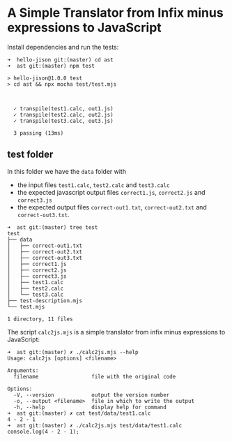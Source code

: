 # A Simple Translator from Infix minus expressions to JavaScript

Install dependencies and run the tests:

```
➜  hello-jison git:(master) cd ast
➜  ast git:(master) npm test

> hello-jison@1.0.0 test
> cd ast && npx mocha test/test.mjs



  ✓ transpile(test1.calc, out1.js)
  ✓ transpile(test2.calc, out2.js)
  ✓ transpile(test3.calc, out3.js)

  3 passing (13ms)
```

## test folder

In this folder we have the `data` folder with 
- the input files `test1.calc`, `test2.calc` and `test3.calc` 
- the expected javascript output files `correct1.js`, `correct2.js` and `correct3.js`
- the expected output files `correct-out1.txt`, `correct-out2.txt` and `correct-out3.txt`.
```
➜  ast git:(master) tree test
test
├── data
│   ├── correct-out1.txt
│   ├── correct-out2.txt
│   ├── correct-out3.txt
│   ├── correct1.js
│   ├── correct2.js
│   ├── correct3.js
│   ├── test1.calc
│   ├── test2.calc
│   └── test3.calc
├── test-description.mjs
└── test.mjs

1 directory, 11 files
```

The script `calc2js.mjs` is a simple translator from infix minus expressions to JavaScript:

```                                                                                
➜  ast git:(master) ✗ ./calc2js.mjs --help
Usage: calc2js [options] <filename>

Arguments:
  filename                 file with the original code

Options:
  -V, --version            output the version number
  -o, --output <filename>  file in which to write the output
  -h, --help               display help for command
➜  ast git:(master) ✗ cat test/data/test1.calc 
4 - 2 - 1
➜  ast git:(master) ✗ ./calc2js.mjs test/data/test1.calc    
console.log(4 - 2 - 1);
```